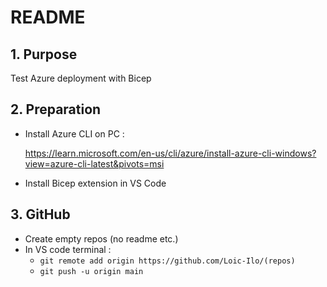 # README
## 1. Purpose
Test Azure deployment with Bicep
## 2. Preparation
- Install Azure CLI on PC :

  https://learn.microsoft.com/en-us/cli/azure/install-azure-cli-windows?view=azure-cli-latest&pivots=msi

- Install Bicep extension in VS Code

## 3. GitHub
- Create empty repos (no readme etc.)
- In VS code terminal :
  - `git remote add origin https://github.com/Loic-Ilo/(repos)`
  - `git push -u origin main`
